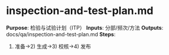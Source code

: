 # inspection-and-test-plan.md

**Purpose**: 检验与试验计划（ITP）
**Inputs**: 分部/频次/方法
**Outputs**: docs/qa/inspection-and-test-plan.md
**Steps**:

1. 准备→2) 生成→3) 校核→4) 发布
